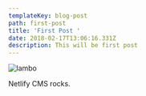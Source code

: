 ```yaml
---
templateKey: blog-post
path: first-post
title: 'First Post '
date: 2018-02-17T13:06:16.331Z
description: This will be first post
---
```

![lambo](/img/lambo.jpg)

Netlify CMS rocks.
